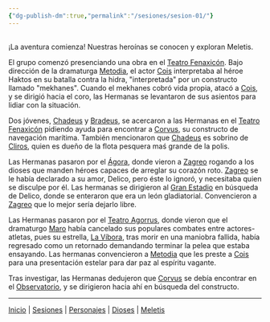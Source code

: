 ```yaml
---
{"dg-publish-dm":true,"permalink":"/sesiones/sesion-01/"}
---
```


<p><span><div data-callout-metadata="" data-callout-fold="" data-callout="info" class="callout node-insert-event"><div class="callout-title" dir="auto"><div class="callout-icon"><svg width="16" height="16"></svg></div><div class="callout-title-inner">¡La aventura comienza! Nuestras heroínas se conocen y exploran Meletis.</div></div></div></span></p><p><span>El grupo comenzó presenciando una obra en el <a data-tooltip-position="top" aria-label="Lugares/Teatro Fenaxicón" data-href="Lugares/Teatro Fenaxicón" href="Lugares/Teatro Fenaxicón" class="internal-link" target="_blank" rel="noopener nofollow">Teatro Fenaxicón</a>. Bajo dirección de la dramaturga <a data-tooltip-position="top" aria-label="Personajes/Metodia" data-href="Personajes/Metodia" href="Personajes/Metodia" class="internal-link" target="_blank" rel="noopener nofollow">Metodia</a>, el actor <a data-tooltip-position="top" aria-label="Personajes/Cois" data-href="Personajes/Cois" href="Personajes/Cois" class="internal-link" target="_blank" rel="noopener nofollow">Cois</a> interpretaba al héroe Haktos en su batalla contra la hidra, "interpretada" por un constructo llamado "mekhanes". Cuando el mekhanes cobró vida propia, atacó a <a data-tooltip-position="top" aria-label="Personajes/Cois" data-href="Personajes/Cois" href="Personajes/Cois" class="internal-link" target="_blank" rel="noopener nofollow">Cois</a>, y se dirigió hacia el coro, las Hermanas se levantaron de sus asientos para lidiar con la situación.</span></p><p><span>Dos jóvenes, <a data-tooltip-position="top" aria-label="Personajes/Chadeus" data-href="Personajes/Chadeus" href="Personajes/Chadeus" class="internal-link" target="_blank" rel="noopener nofollow">Chadeus</a> y <a data-tooltip-position="top" aria-label="Personajes/Bradeus" data-href="Personajes/Bradeus" href="Personajes/Bradeus" class="internal-link" target="_blank" rel="noopener nofollow">Bradeus</a>, se acercaron a las Hermanas en el <a data-tooltip-position="top" aria-label="Lugares/Teatro Fenaxicón" data-href="Lugares/Teatro Fenaxicón" href="Lugares/Teatro Fenaxicón" class="internal-link" target="_blank" rel="noopener nofollow">Teatro Fenaxicón</a> pidiendo ayuda para encontrar a <a data-tooltip-position="top" aria-label="Objetos/Corvus" data-href="Objetos/Corvus" href="Objetos/Corvus" class="internal-link" target="_blank" rel="noopener nofollow">Corvus</a>, su constructo de navegación marítima. También mencionaron que <a data-tooltip-position="top" aria-label="Personajes/Chadeus" data-href="Personajes/Chadeus" href="Personajes/Chadeus" class="internal-link" target="_blank" rel="noopener nofollow">Chadeus</a> es sobrino de <a data-tooltip-position="top" aria-label="Personajes/Cliros" data-href="Personajes/Cliros" href="Personajes/Cliros" class="internal-link" target="_blank" rel="noopener nofollow">Cliros</a>, quien es dueño de la flota pesquera maś grande de la polis.</span></p><p><span>Las Hermanas pasaron por el <a data-tooltip-position="top" aria-label="Lugares/Ágora" data-href="Lugares/Ágora" href="Lugares/Ágora" class="internal-link" target="_blank" rel="noopener nofollow">Ágora</a>, donde vieron a <a data-tooltip-position="top" aria-label="Personajes/Zagreo" data-href="Personajes/Zagreo" href="Personajes/Zagreo" class="internal-link" target="_blank" rel="noopener nofollow">Zagreo</a> rogando a los dioses que manden héroes capaces de arreglar su corazón roto. <a data-tooltip-position="top" aria-label="Personajes/Zagreo" data-href="Personajes/Zagreo" href="Personajes/Zagreo" class="internal-link" target="_blank" rel="noopener nofollow">Zagreo</a> se le había declarado a su amor, Delico, pero éste lo ignoró, y necesitaba quien se disculpe por él. Las hermanas se dirigieron al <a data-tooltip-position="top" aria-label="Lugares/Gran Estadio" data-href="Lugares/Gran Estadio" href="Lugares/Gran Estadio" class="internal-link" target="_blank" rel="noopener nofollow">Gran Estadio</a> en búsqueda de Delico, donde se enteraron que era un león gladiatorial. Convencieron a <a data-tooltip-position="top" aria-label="Personajes/Zagreo" data-href="Personajes/Zagreo" href="Personajes/Zagreo" class="internal-link" target="_blank" rel="noopener nofollow">Zagreo</a> que lo mejor sería dejarlo libre.</span></p><p><span>Las Hermanas pasaron por el <a data-tooltip-position="top" aria-label="Lugares/Teatro Agorrus" data-href="Lugares/Teatro Agorrus" href="Lugares/Teatro Agorrus" class="internal-link" target="_blank" rel="noopener nofollow">Teatro Agorrus</a>, donde vieron que el dramaturgo <a data-tooltip-position="top" aria-label="Personajes/Maro" data-href="Personajes/Maro" href="Personajes/Maro" class="internal-link" target="_blank" rel="noopener nofollow">Maro</a> había cancelado sus populares combates entre actores-atletas, pues su estrella, <a data-tooltip-position="top" aria-label="Personajes/La Víbora" data-href="Personajes/La Víbora" href="Personajes/La Víbora" class="internal-link" target="_blank" rel="noopener nofollow">La Víbora</a>, tras morir en una maniobra fallida, había regresado como un retornado demandando terminar la pelea que estaba ensayando. Las hermanas convencieron a <a data-tooltip-position="top" aria-label="Personajes/Metodia" data-href="Personajes/Metodia" href="Personajes/Metodia" class="internal-link" target="_blank" rel="noopener nofollow">Metodia</a> que les preste a <a data-tooltip-position="top" aria-label="Personajes/Cois" data-href="Personajes/Cois" href="Personajes/Cois" class="internal-link" target="_blank" rel="noopener nofollow">Cois</a> para una presentación estelar para dar paz al espíritu vagante.</span></p><p><span>Tras investigar, las Hermanas dedujeron que <a data-tooltip-position="top" aria-label="Objetos/Corvus" data-href="Objetos/Corvus" href="Objetos/Corvus" class="internal-link" target="_blank" rel="noopener nofollow">Corvus</a> se debía encontrar en el <a data-tooltip-position="top" aria-label="Lugares/Observatorio" data-href="Lugares/Observatorio" href="Lugares/Observatorio" class="internal-link" target="_blank" rel="noopener nofollow">Observatorio</a>, y se dirigieron hacia ahí en búsqueda del constructo.</span></p><p><span><hr></span></p><p><span><a data-tooltip-position="top" aria-label="Almanaque/Inicio" data-href="Almanaque/Inicio" href="Almanaque/Inicio" class="internal-link" target="_blank" rel="noopener nofollow">Inicio</a> | <a data-tooltip-position="top" aria-label="Almanaque/Sesiones" data-href="Almanaque/Sesiones" href="Almanaque/Sesiones" class="internal-link" target="_blank" rel="noopener nofollow">Sesiones</a> | <a data-tooltip-position="top" aria-label="Almanaque/Personajes" data-href="Almanaque/Personajes" href="Almanaque/Personajes" class="internal-link" target="_blank" rel="noopener nofollow">Personajes</a> | <a data-tooltip-position="top" aria-label="Almanaque/Dioses" data-href="Almanaque/Dioses" href="Almanaque/Dioses" class="internal-link" target="_blank" rel="noopener nofollow">Dioses</a> | <a data-tooltip-position="top" aria-label="Lugares/Meletis" data-href="Lugares/Meletis" href="Lugares/Meletis" class="internal-link" target="_blank" rel="noopener nofollow">Meletis</a> </span></p>